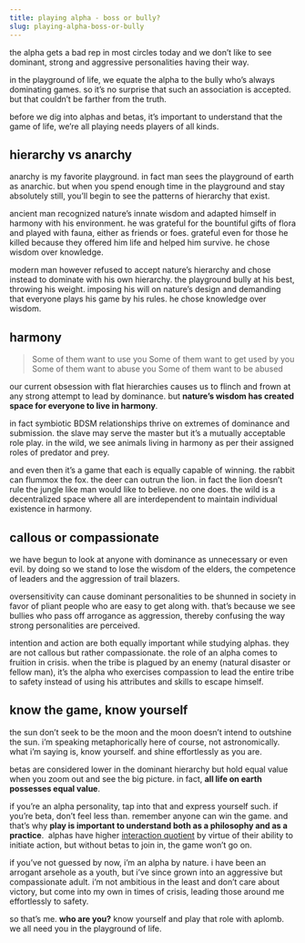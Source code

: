 ```yaml
---
title: playing alpha - boss or bully?
slug: playing-alpha-boss-or-bully
---
```

the alpha gets a bad rep in most circles today and we don’t like to see dominant, strong and aggressive personalities having their way.

in the playground of life, we equate the alpha to the bully who’s always dominating games. so it’s no surprise that such an association is accepted. but that couldn’t be farther from the truth.

before we dig into alphas and betas, it’s important to understand that the game of life, we’re all playing needs players of all kinds.

## hierarchy vs anarchy

anarchy is my favorite playground. in fact man sees the playground of earth as anarchic. but when you spend enough time in the playground and stay absolutely still, you’ll begin to see the patterns of hierarchy that exist.

ancient man recognized nature’s innate wisdom and adapted himself in harmony with his environment. he was grateful for the bountiful gifts of flora and played with fauna, either as friends or foes. grateful even for those he killed because they offered him life and helped him survive. he chose wisdom over knowledge.

modern man however refused to accept nature’s hierarchy and chose instead to dominate with his own hierarchy. the playground bully at his best, throwing his weight. imposing his will on nature’s design and demanding that everyone plays his game by his rules. he chose knowledge over wisdom.

## harmony

> Some of them want to use you
> Some of them want to get used by you
> Some of them want to abuse you
> Some of them want to be abused

our current obsession with flat hierarchies causes us to flinch and frown at any strong attempt to lead by dominance. but **nature’s wisdom has created space for everyone to live in harmony**.

in fact symbiotic BDSM relationships thrive on extremes of dominance and submission. the slave may serve the master but it’s a mutually acceptable role play. in the wild, we see animals living in harmony as per their assigned roles of predator and prey.

and even then it’s a game that each is equally capable of winning. the rabbit can flummox the fox. the deer can outrun the lion. in fact the lion doesn’t rule the jungle like man would like to believe. no one does. the wild is a decentralized space where all are interdependent to maintain individual existence in harmony.

## callous or compassionate

we have begun to look at anyone with dominance as unnecessary or even evil. by doing so we stand to lose the wisdom of the elders, the competence of leaders and the aggression of trail blazers.

oversensitivity can cause dominant personalities to be shunned in society in favor of pliant people who are easy to get along with. that’s because we see bullies who pass off arrogance as aggression, thereby confusing the way strong personalities are perceived.

intention and action are both equally important while studying alphas. they are not callous but rather compassionate. the role of an alpha comes to fruition in crisis. when the tribe is plagued by an enemy (natural disaster or fellow man), it’s the alpha who exercises compassion to lead the entire tribe to safety instead of using his attributes and skills to escape himself.

## know the game, know yourself

the sun don’t seek to be the moon and the moon doesn’t intend to outshine the sun. i’m speaking metaphorically here of course, not astronomically. what i’m saying is, know yourself. and shine effortlessly as you are.

betas are considered lower in the dominant hierarchy but hold equal value when you zoom out and see the big picture. in fact, **all life on earth possesses equal value**.

if you’re an alpha personality, tap into that and express yourself such. if you’re beta, don’t feel less than. remember anyone can win the game. and that’s why **play is important to understand both as a philosophy and as a practice**.  alphas have higher [interaction quotient](/interaction-quotient-learn-to-play-together/) by virtue of their ability to initiate action, but without betas to join in, the game won’t go on.

if you’ve not guessed by now, i’m an alpha by nature. i have been an arrogant arsehole as a youth, but i’ve since grown into an aggressive but compassionate adult. i’m not ambitious in the least and don’t care about victory, but come into my own in times of crisis, leading those around me effortlessly to safety.

so that’s me. **who are you?** know yourself and play that role with aplomb. we all need you in the playground of life.
